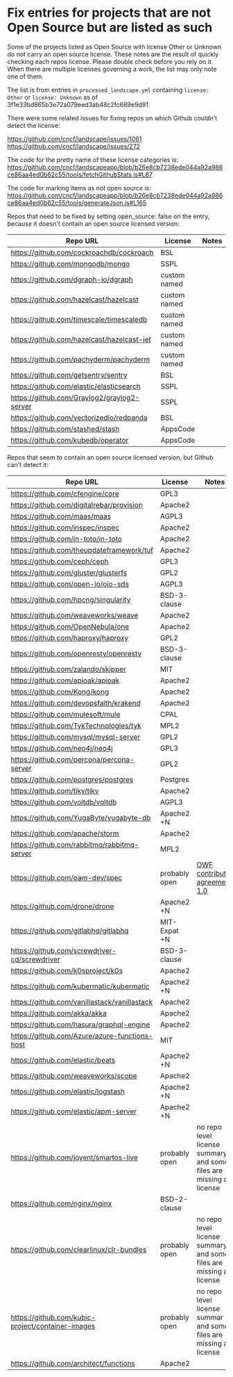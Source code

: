 # Fix entries for projects that are not Open Source but are listed as such

Some of the projects listed as Open Source with license Other or Unknown do not carry an open source license. These notes are the result of quickly checking each repos license. Please double check before you rely on it. When there are multiple licenses governing a work, the list may only note one of them.

The list is from entries in `processed_landscape.yml` containing `license: Other` or `license: Unknown` as of 3f1e33bd865b3e72a079eed3ab48c2fc689e9d91.

There were some related issues for fixing repos on which Github couldn't detect the license:

https://github.com/cncf/landscape/issues/1061
https://github.com/cncf/landscape/issues/272

The code for the pretty name of these license categories is: https://github.com/cncf/landscapeapp/blob/b26e8cb7238ede044a92a986ce86aa4ed0b62c55/tools/fetchGithubStats.js#L87

The code for marking items as not open source is: https://github.com/cncf/landscapeapp/blob/b26e8cb7238ede044a92a986ce86aa4ed0b62c55/tools/generateJson.js#L165

Repos that need to be fixed by setting open_source: false on the entry, because it doesn't contain an open source licensed version:

Repo URL|License|Notes
-|-|-
https://github.com/cockroachdb/cockroach | BSL
https://github.com/mongodb/mongo | SSPL
https://github.com/dgraph-io/dgraph | custom named
https://github.com/hazelcast/hazelcast | custom named
https://github.com/timescale/timescaledb | custom named
https://github.com/hazelcast/hazelcast-jet | custom named
https://github.com/pachyderm/pachyderm | custom named
https://github.com/getsentry/sentry | BSL
https://github.com/elastic/elasticsearch | SSPL
https://github.com/Graylog2/graylog2-server | SSPL
https://github.com/vectorizedio/redpanda | BSL
https://github.com/stashed/stash | AppsCode
https://github.com/kubedb/operator | AppsCode

Repos that seem to contain an open source licensed version, but Github can't detect it:

Repo URL|License|Notes
-|-|-
https://github.com/cfengine/core | GPL3
https://github.com/digitalrebar/provision | Apache2
https://github.com/maas/maas | AGPL3
https://github.com/inspec/inspec | Apache2
https://github.com/in-toto/in-toto | Apache2
https://github.com/theupdateframework/tuf | Apache2
https://github.com/ceph/ceph | GPL3
https://github.com/gluster/glusterfs | GPL2
https://github.com/open-io/oio-sds | AGPL3
https://github.com/hpcng/singularity | BSD-3-clause
https://github.com/weaveworks/weave | Apache2
https://github.com/OpenNebula/one | Apache2
https://github.com/haproxy/haproxy | GPL2
https://github.com/openresty/openresty | BSD-3-clause
https://github.com/zalando/skipper | MIT
https://github.com/apioak/apioak | Apache2
https://github.com/Kong/kong | Apache2
https://github.com/devopsfaith/krakend | Apache2
https://github.com/mulesoft/mule | CPAL
https://github.com/TykTechnologies/tyk | MPL2
https://github.com/mysql/mysql-server | GPL2
https://github.com/neo4j/neo4j | GPL3
https://github.com/percona/percona-server | GPL2
https://github.com/postgres/postgres | Postgres
https://github.com/tikv/tikv | Apache2
https://github.com/voltdb/voltdb | AGPL3
https://github.com/YugaByte/yugabyte-db | Apache2 +N
https://github.com/apache/storm | Apache2
https://github.com/rabbitmq/rabbitmq-server | MPL2
https://github.com/oam-dev/spec | probably open | [OWF contributor agreement 1.0](http://www.openwebfoundation.org/legal/the-owf-1-0-agreements/owf-contributor-license-agreement-1-0---copyright-and-patent)
https://github.com/drone/drone | Apache2 +N
https://github.com/gitlabhq/gitlabhq | MIT-Expat +N
https://github.com/screwdriver-cd/screwdriver | BSD-3-clause
https://github.com/k0sproject/k0s | Apache2
https://github.com/kubermatic/kubermatic | Apache2 +N
https://github.com/vanillastack/vanillastack | Apache2
https://github.com/akka/akka | Apache2
https://github.com/hasura/graphql-engine | Apache2
https://github.com/Azure/azure-functions-host | MIT
https://github.com/elastic/beats | Apache2 +N
https://github.com/weaveworks/scope | Apache2
https://github.com/elastic/logstash | Apache2 +N
https://github.com/elastic/apm-server | Apache2 +N
https://github.com/joyent/smartos-live | probably open | no repo level license summary and some files are missing a license
https://github.com/nginx/nginx | BSD-2-clause
https://github.com/clearlinux/clr-bundles | probably open | no repo level license summary and some files are missing a license
https://github.com/kubic-project/container-images | probably open | no repo level license summar and some files are missing a license
https://github.com/architect/functions | Apache2
